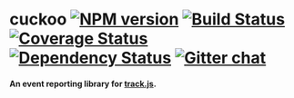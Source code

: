 # cuckoo [![NPM version][npm-img]][npm-url] [![Build Status][travis-img]][travis-url] [![Coverage Status][coveralls-img]][coveralls-url] [![Dependency Status][dependency-img]][dependency-url] [![Gitter chat][gitter-img]][gitter-url]
#### An event reporting library for [track.js](https://github.com/hanzo-io/track.js).

[examples]:         https://github.com/hanzo-io/cuckoo/blob/master/test/test.coffee

[travis-img]:     https://img.shields.io/travis/hanzo-io/cuckoo.svg
[travis-url]:     https://travis-ci.org/hanzo-io/cuckoo
[coveralls-img]:  https://coveralls.io/repos/hanzo-io/cuckoo/badge.svg?branch=master&service=github
[coveralls-url]:  https://coveralls.io/github/hanzo-io/cuckoo?branch=master
[dependency-url]: https://david-dm.org/hanzo-io/cuckoo
[dependency-img]: https://david-dm.org/hanzo-io/cuckoo.svg
[npm-img]:        https://img.shields.io/npm/v/cuckoo.svg
[npm-url]:        https://www.npmjs.com/package/cuckoo
[gitter-img]:     https://badges.gitter.im/join-chat.svg
[gitter-url]:     https://gitter.im/hanzo-io/chat

<!-- not used -->
[downloads-img]:     https://img.shields.io/npm/dm/cuckoo.svg
[downloads-url]:     http://badge.fury.io/js/cuckoo
[devdependency-img]: https://david-dm.org/hanzo-io/cuckoo/dev-status.svg
[devdependency-url]: https://david-dm.org/hanzo-io/cuckoo#info=devDependencies

